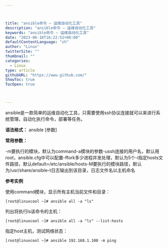 ```yaml
---



title: "ansible命令 – 运维自动化工具"
description: "ansible命令 – 运维自动化工具"
keywords: "ansible命令 – 运维自动化工具"
date: "2023-06-18T16:22:52+08:00"
defaultContentLanguage: "zh"
author: "Linux"
twitterSite: ""
thumbnail: ""
categories:
  - Linux
type: article
githubURL: "https://www.github.com/"
ShowToc: true
TocOpen: true



---
```


ansible是一款简单的运维自动化工具，只需要使用ssh协议连接就可以来进行系统管理，自动化执行命令，部署等任务。

**语法格式：** ansible [参数]

**常用参数：**

-m要执行的模块，默认为command-a模块的参数-ussh连接的用户名，默认用root，ansible.cfg中可以配置-ffork多少进程并发处理，默认为5个-i指定hosts文件路径，默认default=/etc/ansible/hosts-M要执行的模块路径，默认为/usr/share/ansible-t日志输出到该目录，日志文件名以主机命名

**参考实例**

使用command模块，显示所有主机当前文件和目录：

```
[root@linuxcool ~]# ansible all -a "ls"
```

列出将执行ls该命令的主机：

```
[root@linuxcool ~]# ansible all -a "ls" --list-hosts
```

指定host主机，测试网络状态：

```
[root@linuxcool ~]# ansible 192.168.1.100 -m ping
```